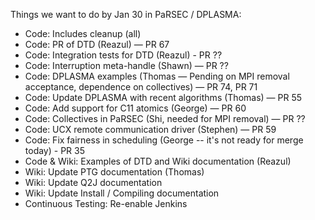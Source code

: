 Things we want to do by Jan 30 in PaRSEC / DPLASMA:

- Code: Includes cleanup (all)
- Code: PR of DTD (Reazul) — PR 67
- Code: Integration tests for DTD (Reazul) - PR ??
- Code: Interruption meta-handle (Shawn) — PR ??
- Code: DPLASMA examples (Thomas — Pending on MPI removal acceptance, dependence on collectives) — PR 74, PR 71
- Code: Update DPLASMA with recent algorithms (Thomas) — PR 55
- Code: Add support for C11 atomics (George) — PR 60
- Code: Collectives in PaRSEC (Shi, needed for MPI removal) — PR ??
- Code: UCX remote communication driver (Stephen) — PR 59
- Code: Fix fairness in scheduling (George -- it's not ready for merge today) - PR 35
- Code & Wiki: Examples of DTD and Wiki documentation (Reazul)
- Wiki: Update PTG documentation (Thomas)
- Wiki: Update Q2J documentation
- Wiki: Update Install / Compiling documentation
- Continuous Testing: Re-enable Jenkins